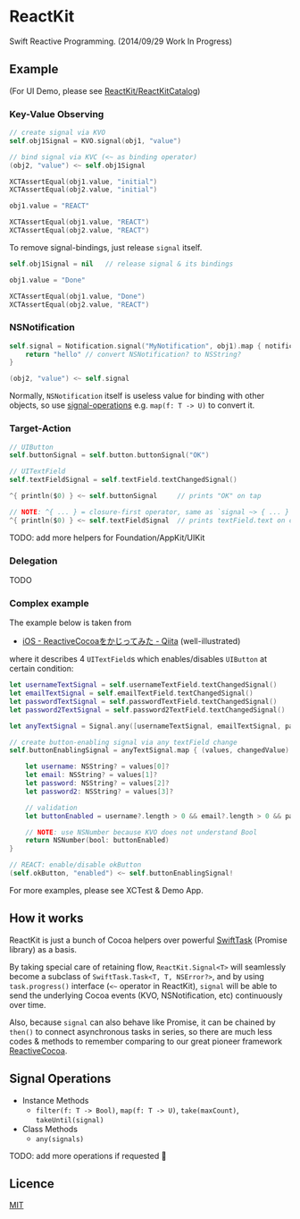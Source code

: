 ReactKit
========

Swift Reactive Programming. (2014/09/29 Work In Progress)


## Example

(For UI Demo, please see [ReactKit/ReactKitCatalog](https://github.com/ReactKit/ReactKitCatalog))

### Key-Value Observing

```swift
// create signal via KVO
self.obj1Signal = KVO.signal(obj1, "value")

// bind signal via KVC (<~ as binding operator)
(obj2, "value") <~ self.obj1Signal

XCTAssertEqual(obj1.value, "initial")
XCTAssertEqual(obj2.value, "initial")

obj1.value = "REACT"

XCTAssertEqual(obj1.value, "REACT")
XCTAssertEqual(obj2.value, "REACT")
```

To remove signal-bindings, just release `signal` itself.

```swift
self.obj1Signal = nil   // release signal & its bindings

obj1.value = "Done"

XCTAssertEqual(obj1.value, "Done")
XCTAssertEqual(obj2.value, "REACT")
```

### NSNotification

```swift
self.signal = Notification.signal("MyNotification", obj1).map { notification -> NSString? in
    return "hello" // convert NSNotification? to NSString?
}

(obj2, "value") <~ self.signal
```

Normally, `NSNotification` itself is useless value for binding with other objects, so use [signal-operations](#signal-operations) e.g. `map(f: T -> U)` to convert it.

### Target-Action

```swift
// UIButton
self.buttonSignal = self.button.buttonSignal("OK")

// UITextField
self.textFieldSignal = self.textField.textChangedSignal()

^{ println($0) } <~ self.buttonSignal     // prints "OK" on tap

// NOTE: ^{ ... } = closure-first operator, same as `signal ~> { ... }`
^{ println($0) } <~ self.textFieldSignal  // prints textField.text on change
```

TODO: add more helpers for Foundation/AppKit/UIKit

### Delegation

TODO

### Complex example

The example below is taken from

- [iOS - ReactiveCocoaをかじってみた - Qiita](http://qiita.com/paming/items/9ac189ab0fe5b25fe722) (well-illustrated)

where it describes 4 `UITextField`s which enables/disables `UIButton` at certain condition:

```swift
let usernameTextSignal = self.usernameTextField.textChangedSignal()
let emailTextSignal = self.emailTextField.textChangedSignal()
let passwordTextSignal = self.passwordTextField.textChangedSignal()
let password2TextSignal = self.password2TextField.textChangedSignal()

let anyTextSignal = Signal.any([usernameTextSignal, emailTextSignal, passwordTextSignal, password2TextSignal])

// create button-enabling signal via any textField change
self.buttonEnablingSignal = anyTextSignal.map { (values, changedValue) -> NSNumber? in

    let username: NSString? = values[0]?
    let email: NSString? = values[1]?
    let password: NSString? = values[2]?
    let password2: NSString? = values[3]?

    // validation
    let buttonEnabled = username?.length > 0 && email?.length > 0 && password?.length >= MIN_PASSWORD_LENGTH && password? == password2?

    // NOTE: use NSNumber because KVO does not understand Bool
    return NSNumber(bool: buttonEnabled)
}

// REACT: enable/disable okButton
(self.okButton, "enabled") <~ self.buttonEnablingSignal!
```

For more examples, please see XCTest & Demo App.


## How it works

ReactKit is just a bunch of Cocoa helpers over powerful [SwiftTask](https://github.com/inamiy/SwiftTask) (Promise library) as a basis.

By taking special care of retaining flow, `ReactKit.Signal<T>` will seamlessly become a subclass of `SwiftTask.Task<T, T, NSError?>`, and by using `task.progress()` interface (`<~` operator in ReactKit), `signal` will be able to send the underlying Cocoa events (KVO, NSNotification, etc) continuously over time.

Also, because `signal` can also behave like Promise, it can be chained by `then()` to connect asynchronous tasks in series, so there are much less codes & methods to remember comparing to our great pioneer framework [ReactiveCocoa](https://github.com/ReactiveCocoa/ReactiveCocoa).


## Signal Operations

- Instance Methods
	- `filter(f: T -> Bool)`, `map(f: T -> U)`, `take(maxCount)`, `takeUntil(signal)`
- Class Methods
	- `any(signals)`

TODO: add more operations if requested :santa:


## Licence

[MIT](https://github.com/inamiy/ReactKit/blob/master/LICENSE)

